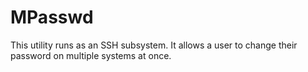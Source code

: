 # MPasswd
This utility runs as an SSH subsystem. It allows a user to change their
password on multiple systems at once.
